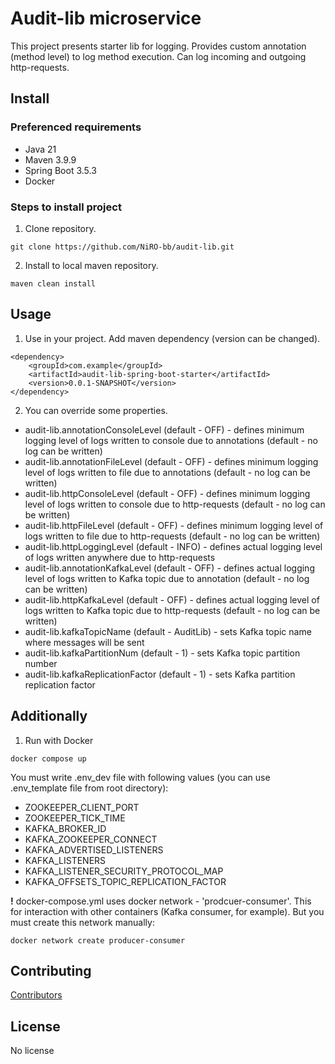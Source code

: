 # Audit-lib microservice
This project presents starter lib for logging.
Provides custom annotation (method level) to log method execution.
Can log incoming and outgoing http-requests.

## Install
### Preferenced requirements
* Java 21
* Maven 3.9.9
* Spring Boot 3.5.3
* Docker

### Steps to install project
1. Clone repository.
```shell
git clone https://github.com/NiRO-bb/audit-lib.git
```

2. Install to local maven repository.
```shell
maven clean install
```

## Usage
1. Use in your project. Add maven dependency (version can be changed).
```
<dependency>
    <groupId>com.example</groupId>
	<artifactId>audit-lib-spring-boot-starter</artifactId>
	<version>0.0.1-SNAPSHOT</version>
</dependency>
```

2. You can override some properties.
* audit-lib.annotationConsoleLevel (default - OFF) - defines minimum logging level of logs written to console due to annotations (default - no log can be written) 
* audit-lib.annotationFileLevel (default - OFF) - defines minimum logging level of logs written to file due to annotations (default - no log can be written)
* audit-lib.httpConsoleLevel (default - OFF) - defines minimum logging level of logs written to console due to http-requests (default - no log can be written)
* audit-lib.httpFileLevel (default - OFF) - defines minimum logging level of logs written to file due to http-requests (default - no log can be written)
* audit-lib.httpLoggingLevel (default - INFO) - defines actual logging level of logs written anywhere due to http-requests
* audit-lib.annotationKafkaLevel (default - OFF) - defines actual logging level of logs written to Kafka topic due to annotation (default - no log can be written)
* audit-lib.httpKafkaLevel (default - OFF) - defines actual logging level of logs written to Kafka topic due to http-requests (default - no log can be written)
* audit-lib.kafkaTopicName (default - AuditLib) - sets Kafka topic name where messages will be sent
* audit-lib.kafkaPartitionNum (default - 1) - sets Kafka topic partition number
* audit-lib.kafkaReplicationFactor (default - 1) - sets Kafka partition replication factor

## Additionally
1. Run with Docker
```shell
docker compose up
```
You must write .env_dev file with following values (you can use .env_template file from root directory):
* ZOOKEEPER_CLIENT_PORT
* ZOOKEEPER_TICK_TIME
* KAFKA_BROKER_ID
* KAFKA_ZOOKEEPER_CONNECT
* KAFKA_ADVERTISED_LISTENERS
* KAFKA_LISTENERS
* KAFKA_LISTENER_SECURITY_PROTOCOL_MAP
* KAFKA_OFFSETS_TOPIC_REPLICATION_FACTOR

<b>!</b> docker-compose.yml uses docker network - 'prodcuer-consumer'. 
This for interaction with other containers (Kafka consumer, for example). But you must create this network manually:
```shell
docker network create producer-consumer
```

## Contributing
<a href="https://github.com/NiRO-bb/audit-lib/graphs/contributors/">Contributors</a>

## License
No license 
